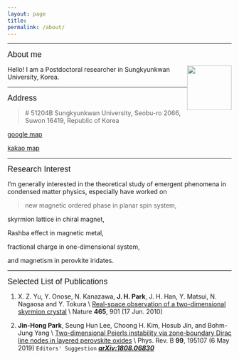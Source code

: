 ```yaml
---
layout: page
title:
permalink: /about/
---
```


---

<p><span style=" font: bold ; font-size: large; font-family: arial ;">About me</span></p>

<img  style="float:right" width="100" src="/images/sherlock.png">

Hello! I am a Postdoctoral researcher in Sungkyunkwan University, Korea.

---

<p><span style=" font: bold ; font-size: large; font-family: arial ;">Address</span></p>

> \# 51204B Sungkyunkwan University, Seobu-ro 2066, Suwon 16419, Republic of Korea
>
>  
>

[google map](https://www.google.co.kr/maps/@37.2939274,126.973039,17z?hl=ko)

[kakao map](https://place.map.kakao.com/17565616)

---

<p><span style=" font: bold ; font-size: large; font-family: arial ;">Research Interest</span></p>

I’m generally interested in the theoretical study of emergent phenomena in condensed matter physics, especially have worked on

          

> new magnetic ordered phase in planar spin system,
> 
skyrmion lattice in chiral magnet,
>
Rashba effect in magnetic metal,
>
fractional charge in one-dimensional system,
>
and magnetism in perovkite iridates.

---

<p><span style=" font: bold ; font-size: large; font-family: arial ;">Selected List of Publications</span></p>

1.  X. Z. Yu, Y. Onose, N. Kanazawa, __J. H. Park__, J. H. Han, Y. Matsui, N. Nagaosa and Y. Tokura \\
[Real-space observation of a two-dimensional skyrmion crystal](http://www.nature.com/nature/journal/v465/n7300/full/nature09124.html) \\
Nature __465__, 901 (17 Jun. 2010)

1. __Jin-Hong Park__, Seung Hun Lee, Choong H. Kim, Hosub Jin, and Bohm-Jung Yang \\
[Two-dimensional Peierls instability via zone-boundary Dirac line nodes in layered perovskite oxides](https://journals.aps.org/prb/abstract/10.1103/PhysRevB.99.195107) \\
Phys. Rev. B __99__, 195107 (6 May 2019) `Editors' Suggestion` __*[arXiv:1808.06830](https://arxiv.org/abs/1808.06830)*__


